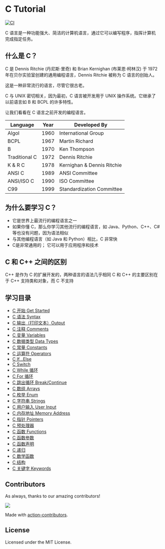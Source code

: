 C Tutorial
===

[![CI](https://github.com/jaywcjlove/c-tutorial/actions/workflows/ci.yml/badge.svg)](https://github.com/jaywcjlove/c-tutorial/actions/workflows/ci.yml)

C 语言是一种功能强大、简洁的计算机语言，通过它可以编写程序，指挥计算机完成指定任务。

## 什么是 C？

C 是 Dennis Ritchie (丹尼斯·里奇) 和 Brian Kernighan (布莱恩·柯林汉) 于 1972 年在贝尔实验室创建的通用编程语言，Dennis Ritchie 被称为 C 语言的创始人。

这是一种非常流行的语言，尽管它很古老。

C 与 UNIX 密切相关，因为最初，C 语言被开发用于 UNIX 操作系统。它继承了以前语言如 B 和 BCPL 的许多特性。

让我们看看在 C 语言之前开发的编程语言。

Language | Year | Developed By
---- | ---- | ----
Algol | 1960 | International Group
BCPL | 1967 | Martin Richard
B | 1970 | Ken Thompson
Traditional C | 1972 | Dennis Ritchie
K & R C | 1978 | Kernighan & Dennis Ritchie
ANSI C | 1989 | ANSI Committee
ANSI/ISO C | 1990 | ISO Committee
C99 | 1999 | Standardization Committee
<!--rehype:style=width: 100%; display: inline-table;-->

## 为什么要学习 C？

- 它是世界上最流行的编程语言之一
- 如果你懂 C，那么你学习其他流行的编程语言，如 Java、Python、C++、C# 等也没有问题，因为语法相似
- 与其他编程语言（如 Java 和 Python）相比，C 非常快
- C是非常通用的； 它可以用于应用程序和技术

## C 和 C++ 之间的区别

C++ 是作为 C 的扩展开发的，两种语言的语法几乎相同
C 和 C++ 的主要区别在于 C++ 支持类和对象，而 C 不支持

<!--idoc:ignore:start-->

## 学习目录

- [C 开始 Get Started](docs/c_getstarted.md)
- [C 语法 Syntax](docs/c_syntax.md)
- [C 输出（打印文本）Output](docs/c_output.md)
- [C 注释 Comments](docs/c_comments.md)
- [C 变量 Variables](docs/c_variables.md)
- [C 数据类型 Data Types](docs/c_data_types.md)
- [C 常量 Constants](docs/c_constants.md)
- [C 运算符 Operators](docs/c_operators.md)
- [C If...Else](docs/c_conditions.md)
- [C Switch](docs/c_switch.md)
- [C While 循环](docs/c_while_loop.md)
- [C For 循环](docs/c_for_loop.md)
- [C 跳出循环 Break/Continue](docs/c_break_continue.md)
- [C 数组 Arrays](docs/c_arrays.md)
- [C 枚举 Enum](docs/c_enum.md)
- [C 字符串 Strings](docs/c_strings.md)
- [C 用户输入 User Input](docs/c_user_input.md)
- [C 内存地址 Memory Address](docs/c_memory_address.md)
- [C 指针 Pointers](docs/c_pointers.md)
- [C 预处理器](docs/c_preprocessors.md)
- [C 函数 Functions](docs/c_functions.md)
- [C 函数参数](docs/c_functions_parameters.md)
- [C 函数声明](docs/c_functions_decl.md)
- [C 递归](docs/c_functions_recursion.md)
- [C 数学函数](docs/c_math.md)
- [C 结构](docs/c_structs.md)
- [C 关键字 Keywords](docs/c_keywords.md)

<!--idoc:ignore:end-->

## Contributors

As always, thanks to our amazing contributors!

<a href="https://github.com/jaywcjlove/c-tutorial/graphs/contributors">
  <img src="https://jaywcjlove.github.io/c-tutorial/CONTRIBUTORS.svg" />
</a>

Made with [action-contributors](https://github.com/jaywcjlove/github-action-contributors).

## License

Licensed under the MIT License.
